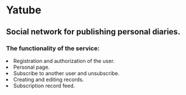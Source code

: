 # Yatube
## Social network for publishing personal diaries.
### The functionality of the service:
<li>Registration and authorization of the user.
<li>Personal page.
<li>Subscribe to another user and unsubscribe.
<li>Creating and editing records.
<li>Subscription record feed.